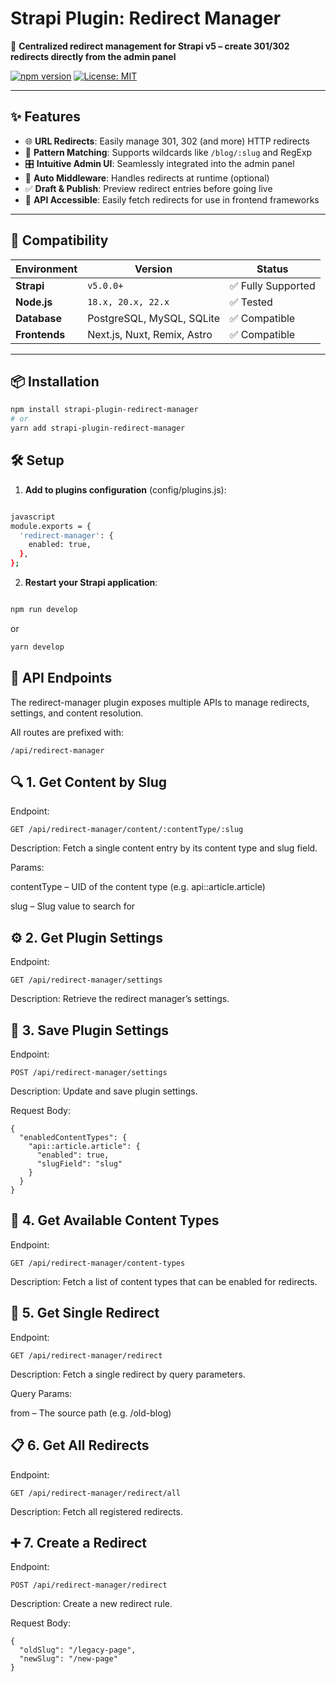 # Strapi Plugin: Redirect Manager

🔁 **Centralized redirect management for Strapi v5 – create 301/302 redirects directly from the admin panel**

[![npm version](https://badge.fury.io/js/strapi-plugin-redirect-manager.svg)](https://www.npmjs.com/package/strapi-plugin-redirect-manager)
[![License: MIT](https://img.shields.io/badge/License-MIT-yellow.svg)](https://opensource.org/licenses/MIT)

---

## ✨ Features

- 🌐 **URL Redirects**: Easily manage 301, 302 (and more) HTTP redirects
- 🧠 **Pattern Matching**: Supports wildcards like `/blog/:slug` and RegExp
- 🎛️ **Intuitive Admin UI**: Seamlessly integrated into the admin panel
- 🔄 **Auto Middleware**: Handles redirects at runtime (optional)
- ✅ **Draft & Publish**: Preview redirect entries before going live
- 🧩 **API Accessible**: Easily fetch redirects for use in frontend frameworks

---

## 🎯 Compatibility

| Environment   | Version             | Status            |
|---------------|---------------------|-------------------|
| **Strapi**    | `v5.0.0+`           | ✅ Fully Supported |
| **Node.js**   | `18.x, 20.x, 22.x`  | ✅ Tested          |
| **Database**  | PostgreSQL, MySQL, SQLite | ✅ Compatible |
| **Frontends** | Next.js, Nuxt, Remix, Astro | ✅ Compatible |

---

## 📦 Installation

```bash
npm install strapi-plugin-redirect-manager
# or
yarn add strapi-plugin-redirect-manager
```
## 🛠️ Setup

1. **Add to plugins configuration** (config/plugins.js):
```bash

javascript
module.exports = {
  'redirect-manager': {
    enabled: true,
  },
};
```


2. **Restart your Strapi application**:

```bash

npm run develop
```
or
```bash
yarn develop
```
##  📡 API Endpoints

The redirect-manager plugin exposes multiple APIs to manage redirects, settings, and content resolution.

All routes are prefixed with:

```
/api/redirect-manager
```

## 🔍 1. Get Content by Slug

Endpoint:
```
GET /api/redirect-manager/content/:contentType/:slug
```

Description:
Fetch a single content entry by its content type and slug field.

Params:

contentType – UID of the content type (e.g. api::article.article)

slug – Slug value to search for

## ⚙️ 2. Get Plugin Settings

Endpoint:
```
GET /api/redirect-manager/settings
```

Description:
Retrieve the redirect manager’s settings.

## 📝 3. Save Plugin Settings

Endpoint:
```
POST /api/redirect-manager/settings
```

Description:
Update and save plugin settings.

Request Body:
```
{
  "enabledContentTypes": {
    "api::article.article": {
      "enabled": true,
      "slugField": "slug"
    }
  }
}
```

## 📂 4. Get Available Content Types

Endpoint:
```
GET /api/redirect-manager/content-types
```

Description:
Fetch a list of content types that can be enabled for redirects.

## 🔁 5. Get Single Redirect

Endpoint:
```
GET /api/redirect-manager/redirect
```

Description:
Fetch a single redirect by query parameters.

Query Params:

from – The source path (e.g. /old-blog)

## 📋 6. Get All Redirects

Endpoint:
```
GET /api/redirect-manager/redirect/all
```

Description:
Fetch all registered redirects.

## ➕ 7. Create a Redirect

Endpoint:
```
POST /api/redirect-manager/redirect
```

Description:
Create a new redirect rule.

Request Body:
```
{
  "oldSlug": "/legacy-page",
  "newSlug": "/new-page"
}
```